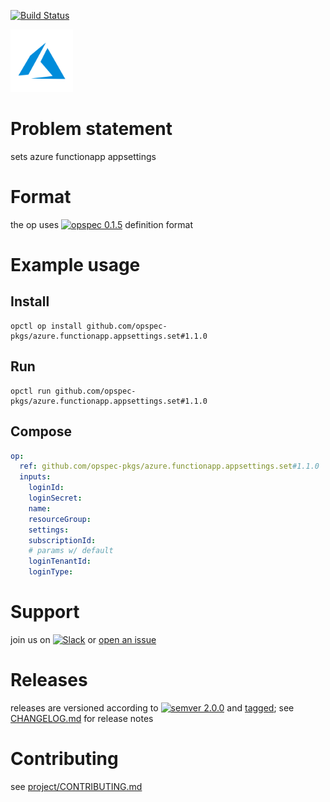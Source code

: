 [![Build Status](https://travis-ci.org/opspec-pkgs/azure.functionapp.appsettings.set.svg?branch=master)](https://travis-ci.org/opspec-pkgs/azure.functionapp.appsettings.set)

<img src="icon.svg" alt="icon" height="100px">

# Problem statement

sets azure functionapp appsettings

# Format

the op uses [![opspec 0.1.5](https://img.shields.io/badge/opspec-0.1.5-brightgreen.svg?colorA=6b6b6b&colorB=fc16be)](https://opspec.io/0.1.5) definition format

# Example usage

## Install

```shell
opctl op install github.com/opspec-pkgs/azure.functionapp.appsettings.set#1.1.0
```

## Run

```
opctl run github.com/opspec-pkgs/azure.functionapp.appsettings.set#1.1.0
```

## Compose

```yaml
op:
  ref: github.com/opspec-pkgs/azure.functionapp.appsettings.set#1.1.0
  inputs:
    loginId:
    loginSecret:
    name:
    resourceGroup:
    settings:
    subscriptionId:
    # params w/ default
    loginTenantId:
    loginType:
```

# Support

join us on
[![Slack](https://opctl-slackin.herokuapp.com/badge.svg)](https://opctl-slackin.herokuapp.com/)
or
[open an issue](https://github.com/opspec-pkgs/azure.functionapp.appsettings.set/issues)

# Releases

releases are versioned according to
[![semver 2.0.0](https://img.shields.io/badge/semver-2.0.0-brightgreen.svg)](http://semver.org/spec/v2.0.0.html)
and [tagged](https://git-scm.com/book/en/v2/Git-Basics-Tagging); see
[CHANGELOG.md](CHANGELOG.md) for release notes

# Contributing

see
[project/CONTRIBUTING.md](https://github.com/opspec-pkgs/project/blob/master/CONTRIBUTING.md)
